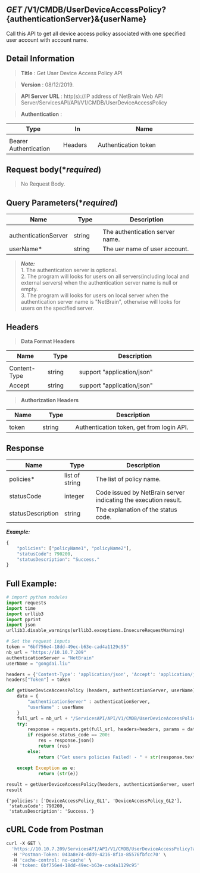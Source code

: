 
## ***GET*** /V1/CMDB/UserDeviceAccessPolicy?{authenticationServer}&{userName}
Call this API to get all device access policy associated with one specified user account with account name.

## Detail Information

> **Title** : Get User Device Access Policy API<br>

> **Version** : 08/12/2019.

> **API Server URL** : http(s)://IP address of NetBrain Web API Server/ServicesAPI/API/V1/CMDB/UserDeviceAccessPolicy

> **Authentication** : 

|**Type**|**In**|**Name**|
|------|------|------|
|<img width=100/>|<img width=100/>|<img width=500/>|
|Bearer Authentication| Headers | Authentication token | 

## Request body(****required***)

> No Request Body.

## Query Parameters(****required***)

|**Name**|**Type**|**Description**|
|------|------|------|
|<img width=100/>|<img width=100/>|<img width=500/>|
| authenticationServer | string  | The authentication server name.|
| userName* | string | The uer name of user account. |
>***Note:***<br> 1. The authentication server is optional.<br>2. The program will looks for users on all servers(including local  and external servers) when the authentication server name is null or empty.<br>3. The program will looks for users on local server when the authentication server name is "NetBrain", otherwise will looks for users on the specified server.

## Headers

> **Data Format Headers**

|**Name**|**Type**|**Description**|
|------|------|------|
|<img width=100/>|<img width=100/>|<img width=500/>|
| Content-Type | string  | support "application/json" |
| Accept | string  | support "application/json" |

> **Authorization Headers**

|**Name**|**Type**|**Description**|
|------|------|------|
|<img width=100/>|<img width=100/>|<img width=500/>|
| token | string  | Authentication token, get from login API. |

## Response
|**Name**|**Type**|**Description**|
|------|------|------|
| policies* | list of string | The list of policy name. |
|statusCode| integer | Code issued by NetBrain server indicating the execution result.  |
|statusDescription| string | The explanation of the status code. |

***Example:***


```python
{
    "policies": ["policyName1", "policyName2"],
    "statusCode": 790200,
    "statusDescription": "Success."
}
```

## Full Example:


```python
# import python modules 
import requests
import time
import urllib3
import pprint
import json
urllib3.disable_warnings(urllib3.exceptions.InsecureRequestWarning)

# Set the request inputs
token = "6bf756e4-18dd-49ec-b63e-cad4a1129c95"
nb_url = "https://10.10.7.209"
authenticationServer = "NetBrain"
userName = "gongdai.liu"

headers = {'Content-Type': 'application/json', 'Accept': 'application/json'}
headers["Token"] = token

def getUserDeviceAccessPolicy (headers, authenticationServer, userName):
    data = {
        "authenticationServer" : authenticationServer,
        "userName" : userName
    }
    full_url = nb_url + "/ServicesAPI/API/V1/CMDB/UserDeviceAccessPolicy"
    try:
        response = requests.get(full_url, headers=headers, params = data, verify=False)
        if response.status_code == 200:
            res = response.json()
            return (res)
        else:
            return ("Get users policies Failed! - " + str(response.text))

    except Exception as e:
            return (str(e)) 
        
result = getUserDeviceAccessPolicy(headers, authenticationServer, userName)
result
```




    {'policies': ['DeviceAccessPolicy_GL1', 'DeviceAccessPolicy_GL2'],
     'statusCode': 790200,
     'statusDescription': 'Success.'}



## cURL Code from Postman


```python
curl -X GET \
  'https://10.10.7.209/ServicesAPI/API/V1/CMDB/UserDeviceAccessPolicy?authenticationServer=NetBrain&userName=gongdai.liu' \
  -H 'Postman-Token: 043a8e74-ddd9-4216-8f1a-85576fbfcc70' \
  -H 'cache-control: no-cache' \
  -H 'token: 6bf756e4-18dd-49ec-b63e-cad4a1129c95'
```
